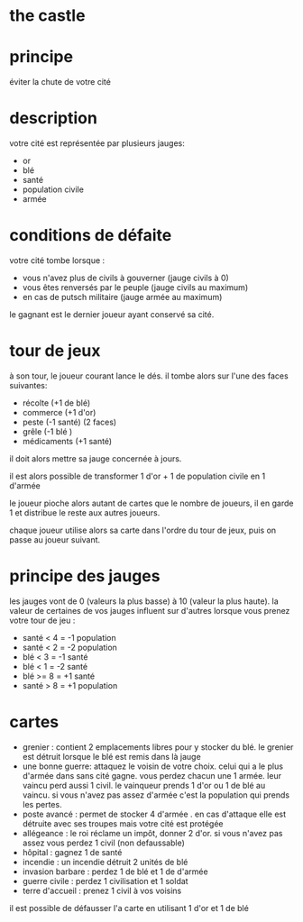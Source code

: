 # the castle

# principe
éviter la chute de votre cité

# description
votre cité est représentée par plusieurs jauges:

- or
- blé
- santé
- population civile
- armée

# conditions de défaite
votre cité tombe lorsque :

- vous n'avez plus de civils à gouverner  (jauge civils à 0)
- vous êtes renversés par le peuple  (jauge civils au maximum)
- en cas de putsch militaire (jauge armée au maximum)

le gagnant est le dernier joueur ayant conservé sa cité.

# tour de jeux
à son tour, le joueur courant lance le dés. il tombe alors sur l'une des faces suivantes:

- récolte (+1 de blé)
- commerce (+1 d'or)
- peste (-1 santé) (2 faces)
- grêle (-1 blé )
- médicaments (+1 santé)

il doit alors mettre sa jauge concernée à jours.

il est alors possible de transformer 1 d'or + 1 de population civile en 1 d'armée

le joueur pioche alors autant de cartes que le nombre de joueurs, il en garde 1 et distribue le reste aux autres joueurs.

chaque joueur utilise alors sa carte dans l'ordre du tour de jeux, puis on passe au joueur suivant.

# principe des jauges
les jauges vont de 0 (valeurs la plus basse) à 10 (valeur la plus haute).
la valeur de certaines de vos jauges influent sur d'autres lorsque vous prenez votre tour de jeu :

- santé < 4 = -1 population
- santé < 2 = -2 population
- blé < 3 = -1 santé
- blé < 1 = -2 santé
- blé >= 8 = +1 santé
- santé > 8 = +1 population

# cartes
- grenier : contient 2 emplacements libres pour y stocker du blé. le grenier est détruit lorsque le blé est remis dans là jauge
- une bonne guerre: attaquez le voisin de votre choix. celui qui a le plus d'armée dans sans cité gagne. vous perdez chacun une 1 armée. leur vaincu perd aussi 1 civil. le vainqueur prends 1 d'or ou 1 de blé au vaincu. si vous n'avez pas assez d'armée c'est la population qui prends les pertes.
- poste avancé : permet de stocker 4 d'armée . en cas d'attaque elle est détruite avec ses troupes mais votre cité est protégée
- allégeance : le roi réclame un impôt, donner 2 d'or. si vous n'avez pas assez vous perdez 1 civil (non defaussable)
- hôpital : gagnez 1 de santé
- incendie : un incendie détruit 2 unités de blé
- invasion barbare : perdez 1 de blé et 1 de d'armée
- guerre civile : perdez 1 civilisation et 1 soldat
- terre d'accueil : prenez 1 civil à vos voisins

il est possible de défausser l'a carte en utilisant 1 d'or et 1 de blé 
